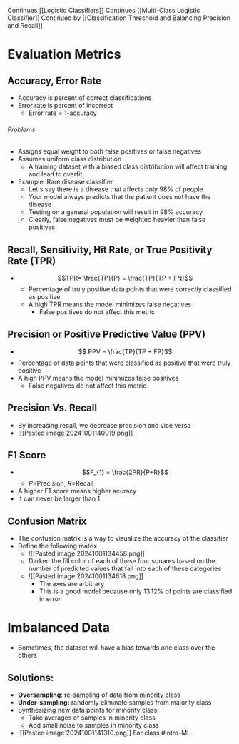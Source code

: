 Continues [[Logistic Classifiers]]
Continues [[Multi-Class Logistic Classifier]]
Continued by [[Classification Threshold and Balancing Precision and Recall]]
# Evaluation Metrics
## Accuracy, Error Rate
- Accuracy is percent of correct classifications
- Error rate is percent of incorrect
	- Error rate = 1-accuracy
###### Problems
- Assigns equal weight to both false positives or false negatives
- Assumes uniform class distribution
	- A training dataset with a biased class distribution will affect training and lead to overfit
- Example: Rare disease classifier
	- Let's say there is a disease that affects only 98% of people
	- Your model always predicts that the patient does not have the disease
	- Testing on a general population will result in 98% accuracy
	- Clearly, false negatives must be weighted heavier than false positives
## Recall, Sensitivity, Hit Rate, or True Positivity Rate (TPR)
- $$TPR= \frac{TP}{P} = \frac{TP}{TP + FN}$$
	- Percentage of truly positive data points that were correctly classified as positive
	- A high TPR means the model minimizes false negatives
		- False positives do not affect this metric
## Precision or Positive Predictive Value (PPV)
- $$ PPV = \frac{TP}{TP + FP}$$
- Percentage of data points that were classified as positive that were truly positive
- A high PPV means the model minimizes false positives
	- False negatives do not affect this metric
## Precision Vs. Recall
- By increasing recall, we decrease precision and vice versa
- ![[Pasted image 20241001140919.png]]
## F1 Score
- $$F_{1} = \frac{2PR}{P+R}$$
	- $P=$Precision, $R=$Recall
- A higher F1 score means higher acuracy
- It can never be larger than 1
## Confusion Matrix
- The confusion matrix is a way to visualize the accuracy of the classifier
- Define the following matrix
	- ![[Pasted image 20241001134458.png]]
	- Darken the fill color of each of these four squares based on the number of predicted values that fall into each of these categories
	- ![[Pasted image 20241001134618.png]]
		- The axes are arbitrary
		- This is a good model because only 13.12% of points are classified in error
# Imbalanced Data
- Sometimes, the dataset will have a bias towards one class over the others
## Solutions:
- **Oversampling**: re-sampling of data from minority class
- **Under-sampling:** randomly eliminate samples from majority class
- Synthesizing new data points for minority class
	- Take averages of samples in minority class
	- Add small noise to samples in minority class
- ![[Pasted image 20241001141310.png]]
For class #intro-ML